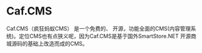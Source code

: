 # Caf.CMS
Caf.CMS（疯狂蚂蚁CMS） 是一个免费的、 开源，功能全面的CMS(内容管理系统)。定位CMS也有点狭义呢，因为Caf.CMS是基于国外SmartStore.NET 开源商城源码的基础上改造而成的CMS。
